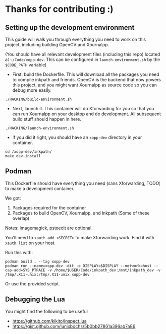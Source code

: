 # Thanks for contributing :)

## Setting up the development environment

This guide will walk you through everything you need to work on this project, including building OpenCV and Xournalpp.

(You should have all relevant development files (including this repo) located at `~/Code/xopp-dev`. This can be configured in `launch-environment.sh` by the `$CODE_PATH` variable)

- First, build the Dockerfile. This will download all the packages you need to compile inkpath and friends. OpenCV is the backend that now powers this project, and you might want Xournalpp as source code so you can debug more easily.
```
./HACKING/build-environment.sh
```

- Next, launch it. This container will do Xforwarding for you so that you can run Xournalpp on your desktop and do development. All subsequent build stuff should happen in here.
```
./HACKING/launch-environment.sh
```

- If you did it right, you should have an `xopp-dev` directory in your container.
```
cd /xopp-dev/inkpath/
make dev-install
```

## Podman

This Dockerfile should have everything you need (sans Xforwarding, TODO) to make a development container.

We got:
1. Packages required for the container
3. Packages to build OpenCV, Xournalpp, and Inkpath
(Some of these overlap)

Notes: imagemagick, pstoedit are optional.

You'll need to `xauth add <SECRET>` to make Xforwarding work. Find it with `xauth list` on your host.

Run this with:

```
podman build . --tag xopp-dev
podman run --name=xopp-dev -dit -e DISPLAY=$DISPLAY --network=host --cap-add=SYS_PTRACE -v /home/$USER/Code/inkpath_dev:/mnt/inkpath_dev -v /tmp/.X11-unix:/tmp/.X11-unix xopp-dev
```

Or use the provided script.

## Debugging the Lua

You might find the following to be useful
- https://github.com/kikito/inspect.lua
- https://gist.github.com/lunixbochs/5b0bb27861a396ab7a86
